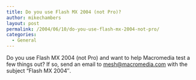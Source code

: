```yaml
---
title: Do you use Flash MX 2004 (not Pro)?
author: mikechambers
layout: post
permalink: /2004/06/10/do-you-use-flash-mx-2004-not-pro/
categories:
  - General
---
```



Do you use Flash MX 2004 (not Pro) and want to help Macromedia test a few things out? If so, send an email to <mesh@macromedia.com> with the subject &#8220;Flash MX 2004&#8243;.